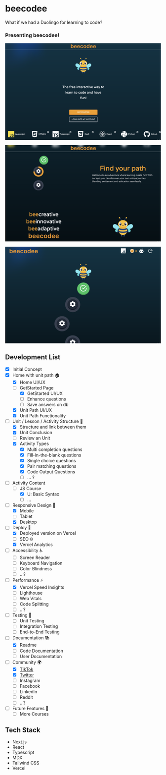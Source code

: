 # beecodee

What if we had a Duolingo for learning to code?

### Presenting beecodee!

![Home page](public/images/ss0.png)

![Home page](public/images/ss1.png)

![Path page](public/images/ss2.png)

## Development List

- [x] Initial Concept
- [x] Home with unit path 🏠
  - [x] Home UI/UX
  - [ ] GetStarted Page
    - [x] GetStarted UI/UX
    - [ ] Enhance questions
    - [ ] Save answers on db
  - [x] Unit Path UI/UX
  - [x] Unit Path Functionality
- [ ] Unit / Lesson / Activity Structure 📒
  - [x] Structure and link between them
  - [x] Unit Conclusion
  - [ ] Review an Unit
  - [x] Activity Types
    - [x] Multi completion questions
    - [x] Fill-in-the-blank questions
    - [x] Single choice questions
    - [x] Pair matching questions
    - [x] Code Output Questions
    - [ ] ... ?
- [ ] Activity Content
  - [ ] JS Course
    - [x] U: Basic Syntax
    - [ ] ...
- [ ] Responsive Design 📱
  - [x] Mobile
  - [ ] Tablet
  - [x] Desktop
- [ ] Deploy 🚀
  - [x] Deployed version on Vercel
  - [ ] SEO 🌐
  - [x] Vercel Analytics
- [ ] Accessibility ♿
  - [ ] Screen Reader
  - [ ] Keyboard Navigation
  - [ ] Color Blindness
  - [ ] ...?
- [ ] Performance ⚡
  - [x] Vercel Speed Insights
  - [ ] Lighthouse
  - [ ] Web Vitals
  - [ ] Code Splitting
  - [ ] ...?
- [ ] Testing 🧪
  - [ ] Unit Testing
  - [ ] Integration Testing
  - [ ] End-to-End Testing
- [ ] Documentation 📚
  - [x] Readme
  - [ ] Code Documentation
  - [ ] User Documentation
- [ ] Community 🌍
  - [x] [TikTok](https://www.tiktok.com/@go_duu)
  - [x] [Twitter](https://x.com/Goduu_)
  - [ ] Instagram
  - [ ] Facebook
  - [ ] LinkedIn
  - [ ] Reddit
  - [ ] ...?
- [ ] Future Features 🚀
  - [ ] More Courses

## Tech Stack

- Next.js
- React
- Typescript
- MDX
- Tailwind CSS
- Vercel
